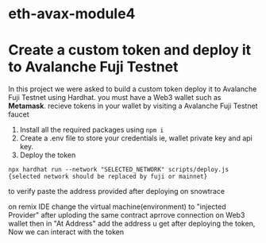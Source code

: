 # eth-avax-module4
# Create a custom token and deploy it to Avalanche Fuji Testnet

In this project we were asked to build a custom token deploy it to Avalanche Fuji Testnet using Hardhat.
you must have a Web3 wallet such as **Metamask**.
recieve tokens in your wallet  by visiting a Avalanche Fuji Testnet faucet
 1. Install all the required packages using ```npm i```
 2. Create a .env file to store your credentials ie, wallet private key and api key.
 3. Deploy the token
```
npx hardhat run --network "SELECTED_NETWORK" scripts/deploy.js     {selected network should be replaced by fuji or mainnet}
```
to verify paste the address provided after deploying on snowtrace

on remix IDE change the virtual machine(environment) to "injected Provider" after uploding the same contract
aprrove connection on Web3 wallet
then in "At Address" add the address u get after deploying the token, 
Now we can interact with the token
